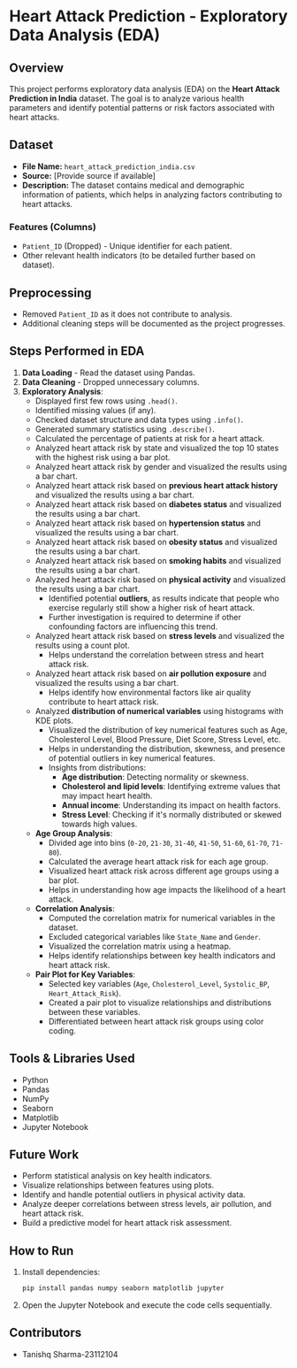 # Heart Attack Prediction - Exploratory Data Analysis (EDA)

## Overview

This project performs exploratory data analysis (EDA) on the **Heart Attack Prediction in India** dataset. The goal is to analyze various health parameters and identify potential patterns or risk factors associated with heart attacks.

## Dataset

- **File Name:** `heart_attack_prediction_india.csv`
- **Source:** [Provide source if available]
- **Description:** The dataset contains medical and demographic information of patients, which helps in analyzing factors contributing to heart attacks.

### Features (Columns)

- `Patient_ID` (Dropped) - Unique identifier for each patient.
- Other relevant health indicators (to be detailed further based on dataset).

## Preprocessing

- Removed `Patient_ID` as it does not contribute to analysis.
- Additional cleaning steps will be documented as the project progresses.

## Steps Performed in EDA

1. **Data Loading** - Read the dataset using Pandas.
2. **Data Cleaning** - Dropped unnecessary columns.
3. **Exploratory Analysis**:
   - Displayed first few rows using `.head()`.
   - Identified missing values (if any).
   - Checked dataset structure and data types using `.info()`.
   - Generated summary statistics using `.describe()`.
   - Calculated the percentage of patients at risk for a heart attack.
   - Analyzed heart attack risk by state and visualized the top 10 states with the highest risk using a bar plot.
   - Analyzed heart attack risk by gender and visualized the results using a bar chart.
   - Analyzed heart attack risk based on **previous heart attack history** and visualized the results using a bar chart.
   - Analyzed heart attack risk based on **diabetes status** and visualized the results using a bar chart.
   - Analyzed heart attack risk based on **hypertension status** and visualized the results using a bar chart.
   - Analyzed heart attack risk based on **obesity status** and visualized the results using a bar chart.
   - Analyzed heart attack risk based on **smoking habits** and visualized the results using a bar chart.
   - Analyzed heart attack risk based on **physical activity** and visualized the results using a bar chart.
     - Identified potential **outliers**, as results indicate that people who exercise regularly still show a higher risk of heart attack.
     - Further investigation is required to determine if other confounding factors are influencing this trend.
   - Analyzed heart attack risk based on **stress levels** and visualized the results using a count plot.
     - Helps understand the correlation between stress and heart attack risk.
   - Analyzed heart attack risk based on **air pollution exposure** and visualized the results using a bar chart.
     - Helps identify how environmental factors like air quality contribute to heart attack risk.
   - Analyzed **distribution of numerical variables** using histograms with KDE plots.
     - Visualized the distribution of key numerical features such as Age, Cholesterol Level, Blood Pressure, Diet Score, Stress Level, etc.
     - Helps in understanding the distribution, skewness, and presence of potential outliers in key numerical features.
     - Insights from distributions:
       - **Age distribution**: Detecting normality or skewness.
       - **Cholesterol and lipid levels**: Identifying extreme values that may impact heart health.
       - **Annual income**: Understanding its impact on health factors.
       - **Stress Level**: Checking if it's normally distributed or skewed towards high values.
   - **Age Group Analysis**:
     - Divided age into bins (`0-20`, `21-30`, `31-40`, `41-50`, `51-60`, `61-70`, `71-80`).
     - Calculated the average heart attack risk for each age group.
     - Visualized heart attack risk across different age groups using a bar plot.
     - Helps in understanding how age impacts the likelihood of a heart attack.
   - **Correlation Analysis**:
     - Computed the correlation matrix for numerical variables in the dataset.
     - Excluded categorical variables like `State_Name` and `Gender`.
     - Visualized the correlation matrix using a heatmap.
     - Helps identify relationships between key health indicators and heart attack risk.
   - **Pair Plot for Key Variables**:
     - Selected key variables (`Age`, `Cholesterol_Level`, `Systolic_BP`, `Heart_Attack_Risk`).
     - Created a pair plot to visualize relationships and distributions between these variables.
     - Differentiated between heart attack risk groups using color coding.

## Tools & Libraries Used

- Python
- Pandas
- NumPy
- Seaborn
- Matplotlib
- Jupyter Notebook

## Future Work

- Perform statistical analysis on key health indicators.
- Visualize relationships between features using plots.
- Identify and handle potential outliers in physical activity data.
- Analyze deeper correlations between stress levels, air pollution, and heart attack risk.
- Build a predictive model for heart attack risk assessment.

## How to Run

1. Install dependencies:
   ```bash
   pip install pandas numpy seaborn matplotlib jupyter
   ```
2. Open the Jupyter Notebook and execute the code cells sequentially.

## Contributors

- Tanishq Sharma-23112104

